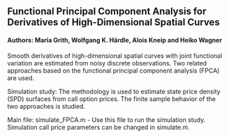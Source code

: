## Functional Principal Component Analysis for Derivatives of High-Dimensional Spatial Curves 
#### Authors: Maria Grith, Wolfgang K. Härdle, Alois Kneip and Heiko Wagner

Smooth derivatives of high-dimensional spatial curves with joint functional variation are estimated from noisy discrete observations. Two related approaches based on the functional principal component analysis (FPCA) are used.

Simulation study: The methodology is used to estimate state price density (SPD) surfaces from call option prices. The finite sample behavior of the two approaches is studied.

Main file: simulate_FPCA.m - Use this file to run the simulation study. Simulation call price parameters can be changed in simulate.m.
